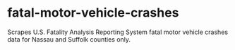 # fatal-motor-vehicle-crashes
Scrapes U.S. Fatality Analysis Reporting System fatal motor vehicle crashes data for Nassau and Suffolk counties only.